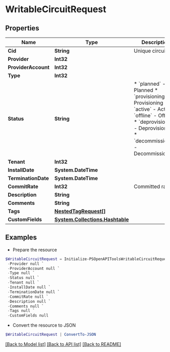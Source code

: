 # WritableCircuitRequest
## Properties

Name | Type | Description | Notes
------------ | ------------- | ------------- | -------------
**Cid** | **String** | Unique circuit ID | 
**Provider** | **Int32** |  | 
**ProviderAccount** | **Int32** |  | [optional] 
**Type** | **Int32** |  | 
**Status** | **String** | * &#x60;planned&#x60; - Planned * &#x60;provisioning&#x60; - Provisioning * &#x60;active&#x60; - Active * &#x60;offline&#x60; - Offline * &#x60;deprovisioning&#x60; - Deprovisioning * &#x60;decommissioned&#x60; - Decommissioned | [optional] 
**Tenant** | **Int32** |  | [optional] 
**InstallDate** | **System.DateTime** |  | [optional] 
**TerminationDate** | **System.DateTime** |  | [optional] 
**CommitRate** | **Int32** | Committed rate | [optional] 
**Description** | **String** |  | [optional] 
**Comments** | **String** |  | [optional] 
**Tags** | [**NestedTagRequest[]**](NestedTagRequest.md) |  | [optional] 
**CustomFields** | [**System.Collections.Hashtable**](AnyType.md) |  | [optional] 

## Examples

- Prepare the resource
```powershell
$WritableCircuitRequest = Initialize-PSOpenAPIToolsWritableCircuitRequest  -Cid null `
 -Provider null `
 -ProviderAccount null `
 -Type null `
 -Status null `
 -Tenant null `
 -InstallDate null `
 -TerminationDate null `
 -CommitRate null `
 -Description null `
 -Comments null `
 -Tags null `
 -CustomFields null
```

- Convert the resource to JSON
```powershell
$WritableCircuitRequest | ConvertTo-JSON
```

[[Back to Model list]](../README.md#documentation-for-models) [[Back to API list]](../README.md#documentation-for-api-endpoints) [[Back to README]](../README.md)

